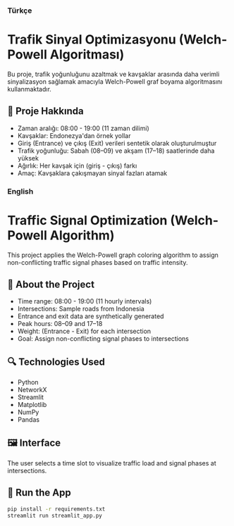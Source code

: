 ### **Türkçe**

# Trafik Sinyal Optimizasyonu (Welch-Powell Algoritması)

Bu proje, trafik yoğunluğunu azaltmak ve kavşaklar arasında daha verimli sinyalizasyon sağlamak amacıyla Welch-Powell graf boyama algoritmasını kullanmaktadır. 

## 🚦 Proje Hakkında

- Zaman aralığı: 08:00 - 19:00 (11 zaman dilimi)
- Kavşaklar: Endonezya'dan örnek yollar
- Giriş (Entrance) ve çıkış (Exit) verileri sentetik olarak oluşturulmuştur
- Trafik yoğunluğu: Sabah (08–09) ve akşam (17–18) saatlerinde daha yüksek
- Ağırlık: Her kavşak için (giriş - çıkış) farkı
- Amaç: Kavşaklara çakışmayan sinyal fazları atamak

### **English**

# Traffic Signal Optimization (Welch-Powell Algorithm)

This project applies the Welch-Powell graph coloring algorithm to assign non-conflicting traffic signal phases based on traffic intensity.

## 🚦 About the Project

- Time range: 08:00 - 19:00 (11 hourly intervals)
- Intersections: Sample roads from Indonesia
- Entrance and exit data are synthetically generated
- Peak hours: 08–09 and 17–18
- Weight: (Entrance - Exit) for each intersection
- Goal: Assign non-conflicting signal phases to intersections

## 🔍 Technologies Used

- Python
- NetworkX
- Streamlit
- Matplotlib
- NumPy
- Pandas

## 🖼️ Interface

The user selects a time slot to visualize traffic load and signal phases at intersections.

## 🚀 Run the App

```bash
pip install -r requirements.txt
streamlit run streamlit_app.py

